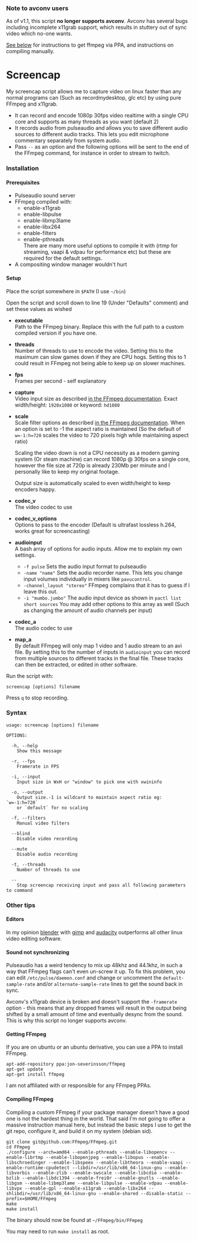 ### Note to avconv users
As of v1.1, this script **no longer supports avconv**. Avconv has several bugs including incomplete x11grab support, which results in stuttery out of sync video which no-one wants.

[See below](#getting-ffmpeg) for instructions to get ffmpeg via PPA, and instructions on compiling manually.

# Screencap
My screencap script allows me to capture video on linux faster than any normal programs can (Such as recordmydesktop, glc etc) by using pure FFmpeg and x11grab.

* It can record and encode 1080p 30fps video realtime with a single CPU core and supports as many threads as you want (default 2)
* It records audio from pulseaudio and allows you to save different audio sources to different audio tracks. This lets you edit microphone commentary separately from system audio.
* Pass `--` as an option and the following options will be sent to the end of the FFmpeg command, for instance in order to stream to twitch.

### Installation
#### Prerequisites
* Pulseaudio sound server
* FFmpeg compiled with:
  * enable-x11grab
  * enable-libpulse
  * enable-libmp3lame
  * enable-libx264
  * enable-filters
  * enable-pthreads  
  There are many more useful options to compile it with (rtmp for streaming, vaapi & vdpau for performance etc) but these are required for the default settings.
* A compositing window manager wouldn't hurt

#### Setup
Place the script somewhere in `$PATH` (I use `~/bin`)

Open the script and scroll down to line 19 (Under "Defaults" comment) and set these values as wished

* **executable**  
  Path to the FFmpeg binary. Replace this with the full path to a custom compiled version if you have one.
* **threads**  
  Number of threads to use to encode the video. Setting this to the maximum can slow games down if they are CPU hogs. Setting this to 1 could result in FFmpeg not being able to keep up on slower machines.
* **fps**  
  Frames per second - self explanatory
* **capture**  
  Video input size as described [in the FFmpeg documentation](http://ffmpeg.org/ffmpeg.html#Video-Options). Exact width/height: `1920x1080` or keyword: `hd1080`
* **scale**  
  Scale filter options as described [in the FFmpeg documentation](http://www.ffmpeg.org/ffmpeg-filters.html#Options). When an option is set to -1 the aspect ratio is maintained (So the default of `w=-1:h=720` scales the video to 720 pixels high while maintaining aspect ratio)
  
  Scaling the video down is not a CPU necessity as a modern gaming system (Or steam machine) can record 1080p @ 30fps on a single core, however the file size at 720p is already 230Mb per minute and I personally like to keep my original footage.
  
  Output size is automatically scaled to even width/height to keep encoders happy.
* **codec_v**  
  The video codec to use
* **codec_v_options**  
  Options to pass to the encoder (Default is ultrafast lossless h.264, works great for screencasting)
* **audioinput**  
  A bash array of options for audio inputs. Allow me to explain my own settings.
  * `-f pulse`
    Sets the audio input format to pulseaudio
  * `-name "name"`
    Sets the audio recorder name. This lets you change input volumes individually in mixers like `pavucontrol`.
  * `-channel_layout "stereo"`
    FFmpeg complains that it has to guess if I leave this out.
  * `-i "mumbo.jumbo"`
    The audio input device as shown in `pactl list short sources`
  You may add other options to this array as well (Such as changing the amount of audio channels per input)
* **codec_a**  
  The audio codec to use
* **map_a**  
  By default FFmpeg will only map 1 video and 1 audio stream to an avi file. By setting this to the number of inputs in `audioinput` you can record from multiple sources to different tracks in the final file. These tracks can then be extracted, or edited in other software.

Run the script with:

    screencap [options] filename

Press `q` to stop recording.

### Syntax
    usage: screencap [options] filename

    OPTIONS:

      -h, --help
        Show this message

      -r, --fps
        Framerate in FPS

      -i, --input
        Input size in WxH or "window" to pick one with xwininfo

      -o, --output
        Output size.-1 is wildcard to maintain aspect ratio eg: `w=-1:h=720`
        or `default` for no scaling

      -f, --filters
        Manual video filters

      --blind
        Disable video recording

      --mute
        Disable audio recording

      -t, --threads
        Number of threads to use

      --
        Stop screencap receiving input and pass all following parameters to command

### Other tips
#### Editors
In my opinion [blender](http://www.blender.org/) with [gimp](http://www.gimp.org/) and [audacity](http://audacity.sourceforge.net/) outperforms all other linux video editing software.

#### Sound not synchronizing
Pulseaudio has a weird tendency to mix up 48khz and 44.1khz, in such a way that FFmpeg flags can't even un-screw it up. To fix this problem, you can edit `/etc/pulse/daemon.conf` and change or uncomment the  `default-sample-rate` and/or `alternate-sample-rate` lines to get the sound back in sync.

Avconv's x11grab device is broken and doesn't support the `-framerate` option - this means that any dropped frames will result in the output being shifted by a small amount of time and eventually desync from the sound. This is why this script no longer supports avconv.


#### <a name="getting-ffmpeg"></a>Getting FFmpeg
If you are on ubuntu or an ubuntu derivative, you can use a PPA to install FFmpeg.

    apt-add-repository ppa:jon-severinsson/ffmpeg
    apt-get update
    apt-get install ffmpeg

I am not affiliated with or responsible for any FFmpeg PPAs.

#### Compiling FFmpeg
Compiling a custom FFmpeg if your package manager doesn't have a good one is not the hardest thing in the world. That said I'm not going to offer a massive instruction manual here, but instead the basic steps I use to get the git repo, configure it, and build it on my system (debian sid).

    git clone git@github.com:FFmpeg/FFmpeg.git
    cd FFmpeg
    ./configure --arch=amd64 --enable-pthreads --enable-libopencv --enable-librtmp --enable-libopenjpeg --enable-libopus --enable-libschroedinger --enable-libspeex --enable-libtheora --enable-vaapi --enable-runtime-cpudetect --libdir=/usr/lib/x86_64-linux-gnu --enable-libvorbis --enable-zlib --enable-swscale --enable-libcdio --enable-bzlib --enable-libdc1394 --enable-frei0r --enable-gnutls --enable-libgsm --enable-libmp3lame --enable-libpulse --enable-vdpau --enable-libvpx --enable-gpl --enable-x11grab --enable-libx264 --shlibdir=/usr/lib/x86_64-linux-gnu --enable-shared --disable-static --prefix=$HOME/FFmpeg
    make
    make install

The binary should now be found at `~/FFmpeg/bin/FFmpeg`

You may need to run `make install` as root.